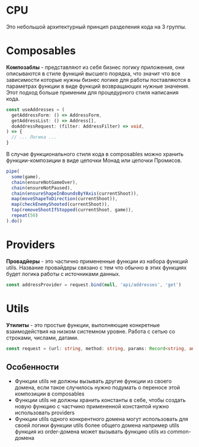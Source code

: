 # CPU

Это небольшой архитектурный принцип разделения кода на 3 группы.

# Composables

**Композаблы** - представляют из себя бизнес логику приложения, они описываются в стиле функций высшего порядка, что значит что
все зависимости которые нужны бизнес логике для работы поставляются в параметрах функции в виде функций возвращающих нужные значения.
Этот подход больше применим для процедурного стиля написания кода.

```ts
const useAddresses = (
  getAddressForm: () => AddressForm,
  getAddressList: () => Address[],
  doAddressRequest: (filter: AddressFilter) => void,
) => {
  // ... Логика ...
}
```
В случае функционального стиля кода в composables можно хранить функции-композиции в виде цепочки Монад или цепочки Промисов.
```js
pipe(
  some(game),
  chain(ensureNotGameOver),
  chain(ensureNotPaused),
  chain(ensureShapeInBoundsByYAxis(currentShoot)),
  map(moveShapeToDirection(currentShoot)),
  map(checkEnemyShooted(currentShoot)),
  tap(removeShootIfStopped(currentShoot, game)),
  repeat(50)
).do()
```

# Providers

**Провадйеры** - это частично примененные функции из набора функций utils. Название провайдеры связано с тем что
обычно в этих функциях будет логика работы с источниками данных.

```ts
const addressProvider = request.bind(null, 'api/addresses', 'get')
```

# Utils

**Утилиты** - это простые функции, выполняющие конкретные взаимодействия на низком системном уровне. Работа с сетью со строками, числами, датами.

```ts
const request = (url: string, method: string, params: Record<string, any>, body: any) => any;
```

## Особенности
- Функции utils не должны вызывать другие функции из своего домена, если такое случилось нужно подумать о переносе этой композиции в composables
- Функции utils не должны хранить константы в себе, чтобы создать новую функцию с частчино примененной константой нужно использовать providers
- Функции utils одного конкрентного домена могут использовать для своей логики функции utils более общего домена например utils функция из order-домена может вызывать функцию utils из common-домена
